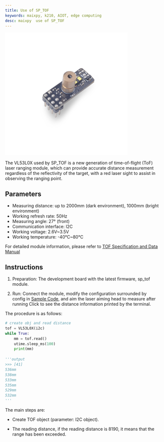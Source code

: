 ```yaml
---
title: Use of SP_TOF
keywords: maixpy, k210, AIOT, edge computing
desc: maixpy  use of SP_TOF
---
```



<img src="../../../assets/hardware/module_spmod/sp_tof.png"/>

The VL53L0X used by SP_TOF is a new generation of time-of-flight (ToF) laser ranging module, which can provide accurate distance measurement regardless of the reflectivity of the target, with a red laser sight to assist in observing the ranging point.

## Parameters

* Measuring distance: up to 2000mm (dark environment), 1000mm (bright environment)
* Working refresh rate: 50Hz
* Measuring angle: 27° (front)
* Communication interface: I2C
* Working voltage: 2.6V~3.5V
* Working temperature: -40°C~80°C

For detailed module information, please refer to [TOF Specification and Data Manual](http://api.dl.sipeed.com/shareURL/MAIX/HDK/sp_mod/sp_tof)

## Instructions

1. Preparation: The development board with the latest firmware, sp_tof module.

2. Run: Connect the module, modify the configuration surrounded by config in [Sample Code](https://github.com/sipeed/MaixPy_scripts/tree/master/modules/spmod/sp_tof), and aim the laser aiming head to measure after running Click to see the distance information printed by the terminal.

The procedure is as follows:

```python
# create obj and read distance
tof = VL53L0X(i2c)
while True:
    mm = tof.read()
    utime.sleep_ms(100)
    print(mm)

'''output
>>> [41]
536mm
538mm
533mm
535mm
529mm
532mm
'''
```

The main steps are:

* Create TOF object (parameter: I2C object).

* The reading distance, if the reading distance is 8190, it means that the range has been exceeded.
